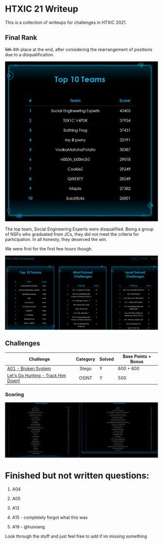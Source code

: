 # HTXIC 21 Writeup

This is a collection of writeups for challenges in HTXIC 2021.

## Final Rank

~~5th~~ 4th place at the end, after conisdering the rearrangement of positions due to a disqualification.

![image](./images/ranked.png)

The top team, Social Engineering Experts were disqualified. Being a group of NSFs who graduated from JCs, they did not meet the criteria for participation. In all honesty, they deserved the win.

We were first for the first few hours though.

![image](./images/1st.png)

## Challenges

| Challenge                                                 | Category | Solved | Base Points + Bonus |
| --------------------------------------------------------- | :------: | ------ | ------------------- |
| [A01 - Broken System](./puzzles/A01.md)                   |  Stego   | Y      | 600 + 600           |
| [Let's Go Hunting - Track Him Down!](./puzzles/OSINT2.md) |  OSINT   | Y      | 500                 |

### Scoring

![image](./images/Challenge_scores.png)

# Finished but not written questions:

1. A04
2. A05

3. A12

4. A15 - completely forgot what this was
5. A19 - @huixiang

Look through the stuff and just feel free to add if im missing something
